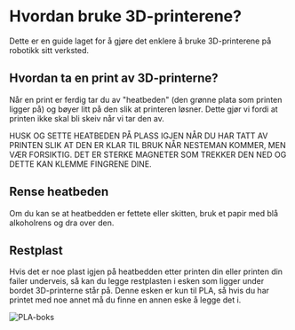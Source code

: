 # Hvordan bruke 3D-printerene?

Dette er en guide laget for å gjøre det enklere å bruke 3D-printerene på robotikk sitt verksted.

## Hvordan ta en print av 3D-printerne?

Når en print er ferdig tar du av "heatbeden" (den grønne plata som printen ligger på) og bøyer litt på den slik at printeren løsner. Dette gjør vi fordi at printen ikke skal bli skeiv når vi tar den av.

HUSK OG SETTE HEATBEDEN PÅ PLASS IGJEN NÅR DU HAR TATT AV PRINTEN SLIK AT DEN ER KLAR TIL BRUK NÅR NESTEMAN KOMMER, MEN VÆR FORSIKTIG. DET ER STERKE MAGNETER SOM TREKKER DEN NED OG DETTE KAN KLEMME FINGRENE DINE.

## Rense heatbeden

Om du kan se at heatbedden er fettete eller skitten, bruk et papir med blå alkoholrens og dra over den.

## Restplast

Hvis det er noe plast igjen på heatbedden etter printen din eller printen din failer underveis, så kan du legge restplasten i esken som ligger under bordet 3D-printerne står på. Denne esken er kun til PLA, så hvis du har printet med noe annet må du finne en annen eske å legge det i. 

![PLA-boks]()
